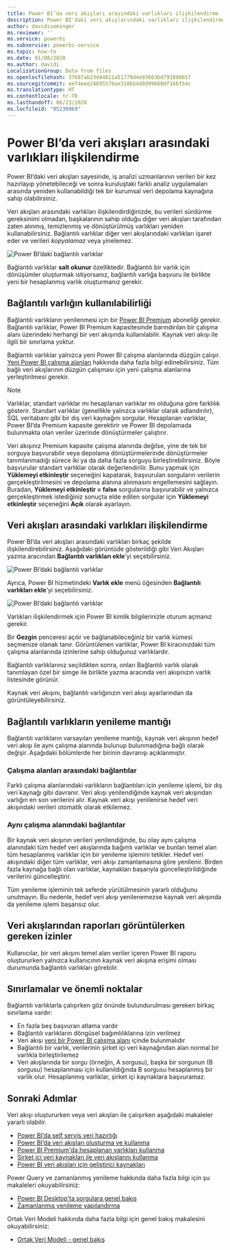 ```yaml
---
title: Power BI’da veri akışları arasındaki varlıkları ilişkilendirme
description: Power BI'daki veri akışlarındaki varlıkları ilişkilendirme hakkında bilgi edinin
author: davidiseminger
ms.reviewer: ''
ms.service: powerbi
ms.subservice: powerbi-service
ms.topic: how-to
ms.date: 01/08/2020
ms.author: davidi
LocalizationGroup: Data from files
ms.openlocfilehash: 37687ab23d44821a51779d4e03663bd79189865f
ms.sourcegitcommit: eef4eee24695570ae3186b4d8d99660df16bf54c
ms.translationtype: HT
ms.contentlocale: tr-TR
ms.lasthandoff: 06/23/2020
ms.locfileid: "85239969"
---
```

# <a name="link-entities-between-dataflows-in-power-bi"></a>Power BI’da veri akışları arasındaki varlıkları ilişkilendirme

Power BI’daki veri akışları sayesinde, iş analizi uzmanlarının verileri bir kez hazırlayıp yönetebileceği ve sonra kuruluştaki farklı analiz uygulamaları arasında yeniden kullanabildiği tek bir kurumsal veri depolama kaynağına sahip olabilirsiniz. 

Veri akışları arasındaki varlıkları ilişkilendirdiğinizde, bu verileri sürdürme gereksinimi olmadan, başkalarının sahip olduğu diğer veri akışları tarafından zaten alınmış, temizlenmiş ve dönüştürülmüş varlıkları yeniden kullanabilirsiniz. Bağlantılı varlıklar diğer veri akışlarındaki varlıkları işaret eder ve verileri *kopyalamaz* veya yinelemez.

![Power BI’daki bağlantılı varlıklar](media/service-dataflows-linked-entities/linked-entities_00.png)

Bağlantılı varlıklar **salt okunur** özelliktedir. Bağlantılı bir varlık için dönüşümler oluşturmak istiyorsanız, bağlantılı varlığa başvuru ile birlikte yeni bir hesaplanmış varlık oluşturmanız gerekir.

## <a name="linked-entity-availability"></a>Bağlantılı varlığın kullanılabilirliği

Bağlantılı varlıkların yenilenmesi için bir [Power BI Premium](../admin/service-premium-what-is.md) aboneliği gerekir. Bağlantılı varlıklar, Power BI Premium kapasitesinde barındırılan bir çalışma alanı üzerindeki herhangi bir veri akışında kullanılabilir. Kaynak veri akışı ile ilgili bir sınırlama yoktur.

Bağlantılı varlıklar yalnızca yeni Power BI çalışma alanlarında düzgün çalışır. [Yeni Power BI çalışma alanları](../collaborate-share/service-create-the-new-workspaces.md) hakkında daha fazla bilgi edinebilirsiniz. Tüm bağlı veri akışlarının düzgün çalışması için yeni çalışma alanlarına yerleştirilmesi gerekir.

> [!NOTE]
> Varlıklar, standart varlıklar mı hesaplanan varlıklar mı olduğuna göre farklılık gösterir. Standart varlıklar (genellikle yalnızca varlıklar olarak adlandırılır), SQL veritabanı gibi bir dış veri kaynağını sorgular. Hesaplanan varlıklar, Power BI’da Premium kapasite gerektirir ve Power BI depolamada bulunmakta olan veriler üzerinde dönüştürmeler çalıştırır. 
>
>Veri akışınız Premium kapasite çalışma alanında değilse, yine de tek bir sorguya başvurabilir veya depolama dönüştürmelerinde dönüştürmeler tanımlanmadığı sürece iki ya da daha fazla sorguyu birleştirebilirsiniz. Böyle başvurular standart varlıklar olarak değerlendirilir. Bunu yapmak için **Yüklemeyi etkinleştir** seçeneğini kapatarak, başvurulan sorguların verilerin gerçekleştirilmesini ve depolama alanına alınmasını engellemesini sağlayın. Buradan, **Yüklemeyi etkinleştir = false** sorgularına başvurabilir ve yalnızca gerçekleştirmek istediğiniz sonuçta elde edilen sorgular için **Yüklemeyi etkinleştir** seçeneğini **Açık** olarak ayarlayın.


## <a name="how-to-link-entities-between-dataflows"></a>Veri akışları arasındaki varlıkları ilişkilendirme

Power BI’da veri akışları arasındaki varlıkları birkaç şekilde ilişkilendirebilirsiniz. Aşağıdaki görüntüde gösterildiği gibi Veri Akışları yazma aracından **Bağlantılı varlıkları ekle**’yi seçebilirsiniz. 

![Power BI’daki bağlantılı varlıklar](media/service-dataflows-linked-entities/linked-entities_00.png)

Ayrıca, Power BI hizmetindeki **Varlık ekle** menü öğesinden **Bağlantılı varlıkları ekle**’yi seçebilirsiniz.

![Power BI’daki bağlantılı varlıklar](media/service-dataflows-linked-entities/linked-entities_01.png)

Varlıkları ilişkilendirmek için Power BI kimlik bilgilerinizle oturum açmanız gerekir.

Bir **Gezgin** penceresi açılır ve bağlanabileceğiniz bir varlık kümesi seçmenize olanak tanır. Görüntülenen varlıklar, Power BI kiracınızdaki tüm çalışma alanlarında izinlerine sahip olduğunuz varlıklardır. 

Bağlantılı varlıklarınız seçildikten sonra, onları Bağlantılı varlık olarak tanımlayan özel bir simge ile birlikte yazma aracında veri akışınızın varlık listesinde görünür.

Kaynak veri akışını, bağlantılı varlığınızın veri akışı ayarlarından da görüntüleyebilirsiniz.

## <a name="refresh-logic-of-linked-entities"></a>Bağlantılı varlıkların yenileme mantığı
Bağlantılı varlıkların varsayılan yenileme mantığı, kaynak veri akışının hedef veri akışı ile aynı çalışma alanında bulunup bulunmadığına bağlı olarak değişir. Aşağıdaki bölümlerde her birinin davranışı açıklanmıştır.

### <a name="links-between-workspaces"></a>Çalışma alanları arasındaki bağlantılar

Farklı çalışma alanlarındaki varlıkların bağlantıları için yenileme işlemi, bir dış veri kaynağı gibi davranır. Veri akışı yenilendiğinde kaynak veri akışından varlığın en son verilerini alır. Kaynak veri akışı yenilenirse hedef veri akışındaki verileri otomatik olarak etkilemez.

### <a name="links-in-the-same-workspace"></a>Aynı çalışma alanındaki bağlantılar

Bir kaynak veri akışının verileri yenilendiğinde, bu olay aynı çalışma alanındaki tüm hedef veri akışlarında bağımlı varlıklar ve bunları temel alan tüm hesaplanmış varlıklar için bir yenileme işlemini tetikler. Hedef veri akışındaki diğer tüm varlıklar, veri akışı zamanlamasına göre yenilenir. Birden fazla kaynağa bağlı olan varlıklar, kaynakları başarıyla güncelleştirildiğinde verilerini güncelleştirir.

Tüm yenileme işleminin tek seferde yürütülmesinin yararlı olduğunu unutmayın. Bu nedenle, hedef veri akışı yenilenemezse kaynak veri akışında da yenileme işlemi başarısız olur.

## <a name="permissions-when-viewing-reports-from-dataflows"></a>Veri akışlarından raporları görüntülerken gereken izinler

Kullanıcılar, bir veri akışını temel alan veriler içeren Power BI raporu oluştururken yalnızca kullanıcının kaynak veri akışına erişimi olması durumunda bağlantılı varlıkları görebilir.

## <a name="limitations-and-considerations"></a>Sınırlamalar ve önemli noktalar

Bağlantılı varlıklarla çalışırken göz önünde bulundurulması gereken birkaç sınırlama vardır:

* En fazla beş başvuran atlama vardır
* Bağlantılı varlıkların döngüsel bağımlılıklarına izin verilmez
* Veri akışı [yeni bir Power BI çalışma alanı](../collaborate-share/service-create-the-new-workspaces.md) içinde bulunmalıdır
* Bağlantılı bir varlık, verilerinin şirket içi veri kaynağından alan normal bir varlıkla birleştirilemez
* Veri akışlarında bir sorgu (örneğin, A sorgusu), başka bir sorgunun (B sorgusu) hesaplanması için kullanıldığında B sorgusu hesaplanmış bir varlık olur. Hesaplanmış varlıklar, şirket içi kaynaklara başvuramaz.


## <a name="next-steps"></a>Sonraki Adımlar

Veri akışı oluştururken veya veri akışları ile çalışırken aşağıdaki makaleler yararlı olabilir. 

* [Power BI’da self servis veri hazırlığı](service-dataflows-overview.md)
* [Power BI’da veri akışları oluşturma ve kullanma](service-dataflows-create-use.md)
* [Power BI Premium'da hesaplanan varlıkları kullanma](service-dataflows-computed-entities-premium.md)
* [Şirket içi veri kaynakları ile veri akışlarını kullanma](service-dataflows-on-premises-gateways.md)
* [Power BI veri akışları için geliştirici kaynakları](service-dataflows-developer-resources.md)

Power Query ve zamanlanmış yenileme hakkında daha fazla bilgi için şu makaleleri okuyabilirsiniz:
* [Power BI Desktop'ta sorgulara genel bakış](desktop-query-overview.md)
* [Zamanlanmış yenileme yapılandırma](../connect-data/refresh-scheduled-refresh.md)

Ortak Veri Modeli hakkında daha fazla bilgi için genel bakış makalesini okuyabilirsiniz:
* [Ortak Veri Modeli - genel bakış ](https://docs.microsoft.com/powerapps/common-data-model/overview)
